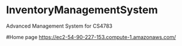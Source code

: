 # InventoryManagementSystem
Advanced Management System for CS4783

#Home page
https://ec2-54-90-227-153.compute-1.amazonaws.com/
